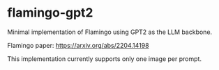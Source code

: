 # flamingo-gpt2
Minimal implementation of Flamingo using GPT2 as the LLM backbone.

Flamingo paper: https://arxiv.org/abs/2204.14198

This implementation currently supports only one image per prompt.
